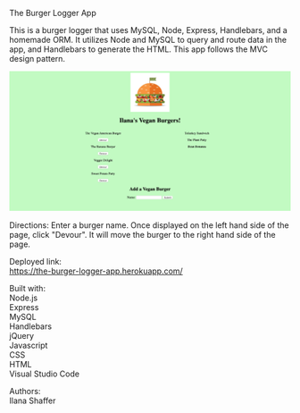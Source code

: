 The Burger Logger App

This is a burger logger that uses MySQL, Node, Express, Handlebars, and a homemade ORM. It utilizes Node and MySQL to query and route data in the app, and Handlebars to generate the HTML. This app follows the MVC design pattern.

![Application Screenshot](/public/assets/img/burger_screen.png)  

Directions: Enter a burger name. Once displayed on the left hand side of the page, click "Devour". It will move the burger to the right hand side of the page.  

Deployed link:  
https://the-burger-logger-app.herokuapp.com/  

Built with:  
Node.js  
Express  
MySQL  
Handlebars  
jQuery  
Javascript  
CSS  
HTML  
Visual Studio Code  

Authors:  
Ilana Shaffer  